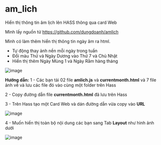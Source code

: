 # am_lich
Hiển thị thông tin âm lịch lên HASS thông qua card Web

Mình lấy nguồn từ https://github.com/dungdoanh/amlich

Mình có làm thêm hiển thị thông tin ngày âm ra html.

 - Tự động thay ảnh nền mỗi ngày trong tuần
 - Đổi màu Thứ và Ngày Dương vào Thứ 7 và Chủ Nhật
 - Hiển thị thêm Ngày Mùng 1 và Ngày Rằm hàng tháng

![image](https://github.com/user-attachments/assets/deadc722-af0b-48a7-848f-6c9bfa9d24e1)


**Hướng dẫn:**
1 - Các bạn tải 02 file **amlich.js** và **currentmonth.html** và 7 file ảnh về và lưu các file đó vào cùng một folder trên Hass

2 - Copy đường dẫn file **currentmonth.html** đã lưu trên Hass

3 - Trên Hass tạo một Card Web và dán đường dẫn vừa copy vào **URL**

![image](https://github.com/user-attachments/assets/b772159a-866a-4eef-9a17-8c19f369a534)

4 - Muốn hiển thị toàn bộ nội dung các bạn sang Tab **Layout** như hình ảnh dưới

![image](https://github.com/user-attachments/assets/05b5cff1-e812-4d43-a211-948dd53e78d3)


